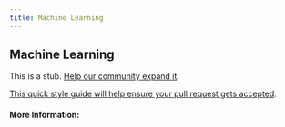 ```yaml
---
title: Machine Learning
---
```


## Machine Learning

This is a stub. [Help our community expand it](https://github.com/freecodecamp/guides/tree/master/src/pages/articles/machine-learning/index.md).

[This quick style guide will help ensure your pull request gets accepted](https://github.com/freeCodeCamp/guides/blob/master/README.md).

<!-- The article goes here, in GitHub-flavored Markdown. Feel free to add YouTube videos, images, and CodePen/JSBin embeds  -->

#### More Information:
<!-- Please add any articles you think might be helpful to read before writing the article -->


